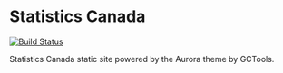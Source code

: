 Statistics Canada
=================

[![Build Status][ci-badge]][ci]

Statistics Canada static site powered by the Aurora theme by GCTools.

<!-- Links Referenced -->

[ci]:           https://travis-ci.org/statcan/statcan
[ci-badge]:     https://travis-ci.org/statcan/statcan.svg?branch=master
